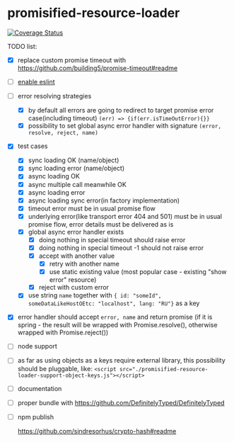 # promisified-resource-loader

[![Coverage Status](https://coveralls.io/repos/github/msangel/promisified-resource-loader/badge.svg?branch=master)](https://coveralls.io/github/msangel/promisified-resource-loader?branch=master)

TODO list:
- [x] replace custom promise timeout with https://github.com/building5/promise-timeout#readme
- [ ] [enable eslint](https://eslint.org/docs/user-guide/configuring)
- [ ] error resolving strategies 
  - [x] by default all errors are going to redirect to target promise error case(including timeout) `(err) => {if(err.isTimeOutError){}}`
  - [x] possibility to set global async error handler with signature `(error, resolve, reject, name)`
- [x] test cases
  - [x] sync loading OK (name/object)
  - [x] sync loading error (name/object)
  - [x] async loading OK
  - [x] async multiple call meanwhile OK
  - [x] async loading error
  - [x] async loading sync error(in factory implementation)
  - [x] timeout error must be in usual promise flow
  - [x] underlying error(like transport error 404 and 501) must be in usual promise flow, error details must be delivered as is
  - [x] global async error handler exists 
    - [x] doing nothing in special timeout should raise error
    - [x] doing nothing in special timeout -1 should not raise error
    - [x] accept with another value
        - [x] retry with another name
        - [x] use static existing value (most popular case - existing "show error" resource)
    - [x] reject with custom error
  - [x] use string `name` together with `{ id: "someId", someDataLikeHostOEtc: "localhost", lang: "RU"}` as a key
- [x] error handler should accept `error, name` and return promise (if it is spring - the result will be wrapped with Promise.resolve(), otherwise wrapped with Promise.reject())
- [ ] node support
- [ ] as far as using objects as a keys require external library, this possibility should be pluggable, like: `<script src="./promisified-resource-loader-support-object-keys.js"></script>`  
- [ ] documentation
- [ ] proper bundle with https://github.com/DefinitelyTyped/DefinitelyTyped
- [ ] npm publish
     
     
     https://github.com/sindresorhus/crypto-hash#readme
  
  
